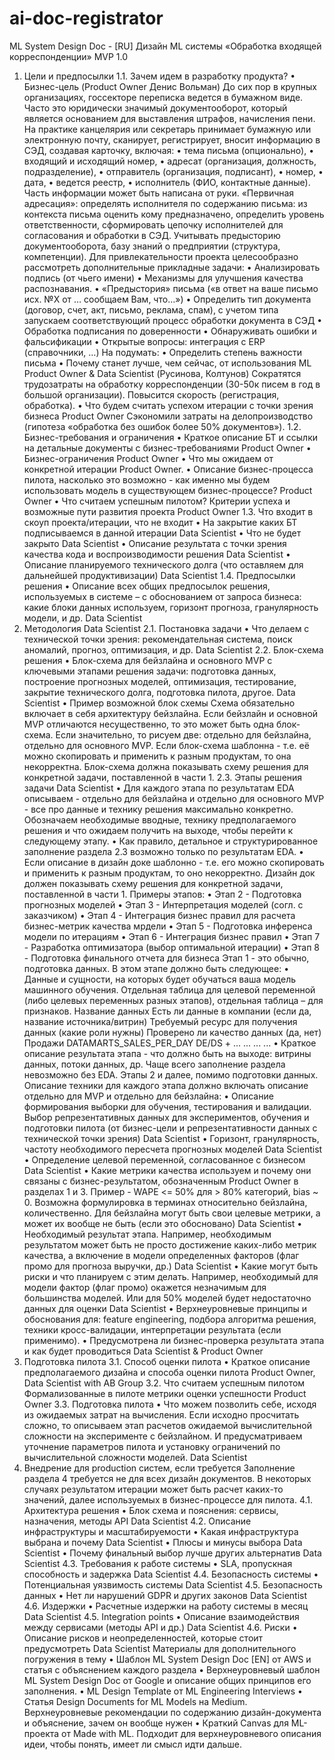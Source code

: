 # ai-doc-registrator
ML System Design Doc - [RU]
Дизайн ML системы «Обработка входящей корреспонденции» MVP 1.0
1. Цели и предпосылки
1.1. Зачем идем в разработку продукта?
•	Бизнес-цель (Product Owner Денис Вольман)
До сих пор в крупных организациях, госсекторе переписка ведется в бумажном виде. Часто это юридически значимый документооборот, который является основанием для выставления штрафов, начисления пени. 
На практике канцелярия или секретарь принимает бумажную или электронную почту, сканирует, регистрирует, вносит информацию в СЭД, создавая карточку, включая: 
•	тема письма (опционально),
•	входящий и исходящий номер, 
•	адресат (организация, должность, подразделение), 
•	отправитель (организация, подписант), 
•	номер, 
•	дата, 
•	ведется реестр, 
•	исполнитель (ФИО, контактные данные).
Часть информации может быть написана от руки.
 «Первичная адресация»: определять исполнителя по содержанию письма: из контекста письма оценить кому предназначено, определить уровень ответственности, сформировать цепочку исполнителей для согласования и обработки в СЭД. Учитывать предысторию документооборота, базу знаний о предприятии (структура, компетенции).
Для привлекательности проекта целесообразно рассмотреть дополнительные прикладные задачи:
•	Анализировать подпись (от чьего имени)
•	Механизмы для улучшения качества распознавания.
•	«Предыстория» письма («в ответ на ваше письмо исх. №Х от … сообщаем Вам, что…»)
•	Определить тип документа (договор, счет, акт, письмо, реклама, спам), с учетом типа запускаем соответствующий процесс обработки документа в СЭД
•	Обработка подписания по доверенности
•	Обнаруживать ошибки и фальсификации
•	Открытые вопросы: интеграция с ERP (справочники, …)
На подумать:
•	Определить степень важности письма
•	Почему станет лучше, чем сейчас, от использования ML Product Owner & Data Scientist (Русинова, Колтунов)
Сократятся трудозатраты на обработку корреспонденции (30-50к писем в год в большой организации). 
Повысится скорость (регистрация, обработка).
•	Что будем считать успехом итерации с точки зрения бизнеса Product Owner
Сэкономили затраты на делопроизводство (гипотеза «обработка без ошибок более 50% документов»).
1.2. Бизнес-требования и ограничения
•	Краткое описание БТ и ссылки на детальные документы с бизнес-требованиями Product Owner
•	Бизнес-ограничения Product Owner
•	Что мы ожидаем от конкретной итерации Product Owner.
•	Описание бизнес-процесса пилота, насколько это возможно - как именно мы будем использовать модель в существующем бизнес-процессе? Product Owner
•	Что считаем успешным пилотом? Критерии успеха и возможные пути развития проекта Product Owner
1.3. Что входит в скоуп проекта/итерации, что не входит
•	На закрытие каких БТ подписываемся в данной итерации Data Scientist
•	Что не будет закрыто Data Scientist
•	Описание результата с точки зрения качества кода и воспроизводимости решения Data Scientist
•	Описание планируемого технического долга (что оставляем для дальнейшей продуктивизации) Data Scientist
1.4. Предпосылки решения
•	Описание всех общих предпосылок решения, используемых в системе – с обоснованием от запроса бизнеса: какие блоки данных используем, горизонт прогноза, гранулярность модели, и др. Data Scientist
2. Методология Data Scientist
2.1. Постановка задачи
•	Что делаем с технической точки зрения: рекомендательная система, поиск аномалий, прогноз, оптимизация, и др. Data Scientist
2.2. Блок-схема решения
•	Блок-схема для бейзлайна и основного MVP с ключевыми этапами решения задачи: подготовка данных, построение прогнозных моделей, оптимизация, тестирование, закрытие технического долга, подготовка пилота, другое. Data Scientist
•	Пример возможной блок схемы
Схема обязательно включает в себя архитектуру бейзлайна. Если бейзлайн и основной MVP отличаются несущественно, то это может быть одна блок-схема. Если значительно, то рисуем две: отдельно для бейзлайна, отдельно для основного MVP.
Если блок-схема шаблонна - т.е. её можно скопировать и применить к разным продуктам, то она некорректна. Блок-схема должна показывать схему решения для конкретной задачи, поставленной в части 1.
2.3. Этапы решения задачи Data Scientist
•	Для каждого этапа по результатам EDA описываем - отдельно для бейзлайна и отдельно для основного MVP - все про данные и технику решения максимально конкретно. Обозначаем необходимые вводные, технику предполагаемого решения и что ожидаем получить на выходе, чтобы перейти к следующему этапу.
•	Как правило, детальное и структурированное заполнение раздела 2.3 возможно только по результатам EDA.
•	Если описание в дизайн доке шаблонно - т.е. его можно скопировать и применить к разным продуктам, то оно некорректно. Дизайн док должен показывать схему решения для конкретной задачи, поставленной в части 1.
Примеры этапов:
•	Этап 2 - Подготовка прогнозных моделей
•	Этап 3 - Интерпретация моделей (согл. с заказчиком)
•	Этап 4 - Интеграция бизнес правил для расчета бизнес-метрик качества мрдели
•	Этап 5 - Подготовка инференса модели по итерациям
•	Этап 6 - Интеграция бизнес правил
•	Этап 7 - Разработка оптимизатора (выбор оптимальной итерации)
•	Этап 8 - Подготовка финального отчета для бизнеса
Этап 1 - это обычно, подготовка данных.
В этом этапе должно быть следующее:
•	Данные и сущности, на которых будет обучаться ваша модель машинного обучения. Отдельная таблица для целевой переменной (либо целевых переменных разных этапов), отдельная таблица – для признаков.
Название данных	Есть ли данные в компании (если да, название источника/витрин)	Требуемый ресурс для получения данных (какие роли нужны)	Проверено ли качество данных (да, нет)
Продажи	DATAMARTS_SALES_PER_DAY	DE/DS	+
...	...	...	...
•	Краткое описание результата этапа - что должно быть на выходе: витрины данных, потоки данных, др.
Чаще всего заполнение раздела невозможно без EDA.
Этапы 2 и далее, помимо подготовки данных.
Описание техники для каждого этапа должно включать описание отдельно для MVP и отдельно для бейзлайна:
•	Описание формирования выборки для обучения, тестирования и валидации. Выбор репрезентативных данных для экспериментов, обучения и подготовки пилота (от бизнес-цели и репрезентативности данных с технической точки зрения) Data Scientist
•	Горизонт, гранулярность, частоту необходимого пересчета прогнозных моделей Data Scientist
•	Определение целевой переменной, согласованное с бизнесом Data Scientist
•	Какие метрики качества используем и почему они связаны с бизнес-результатом, обозначенным Product Owner в разделах 1 и 3. Пример - WAPE <= 50% для > 80% категорий, bias ~ 0. Возможна формулировка в терминах относительно бейзлайна, количественно. Для бейзлайна могут быть свои целевые метрики, а может их вообще не быть (если это обосновано) Data Scientist
•	Необходимый результат этапа. Например, необходимым результатом может быть не просто достижение каких-либо метрик качества, а включение в модели определенных факторов (флаг промо для прогноза выручки, др.) Data Scientist
•	Какие могут быть риски и что планируем с этим делать. Например, необходимый для модели фактор (флаг промо) окажется незначимым для большинства моделей. Или для 50% моделей будет недостаточно данных для оценки Data Scientist
•	Верхнеуровневые принципы и обоснования для: feature engineering, подбора алгоритма решения, техники кросс-валидации, интерпретации результата (если применимо).
•	Предусмотрена ли бизнес-проверка результата этапа и как будет проводиться Data Scientist & Product Owner
3. Подготовка пилота
3.1. Способ оценки пилота
•	Краткое описание предполагаемого дизайна и способа оценки пилота Product Owner, Data Scientist with AB Group
3.2. Что считаем успешным пилотом
Формализованные в пилоте метрики оценки успешности Product Owner
3.3. Подготовка пилота
•	Что можем позволить себе, исходя из ожидаемых затрат на вычисления. Если исходно просчитать сложно, то описываем этап расчетов ожидаемой вычислительной сложности на эксперименте с бейзлайном. И предусматриваем уточнение параметров пилота и установку ограничений по вычислительной сложности моделей. Data Scientist
4. Внедрение для production систем, если требуется
Заполнение раздела 4 требуется не для всех дизайн документов. В некоторых случаях результатом итерации может быть расчет каких-то значений, далее используемых в бизнес-процессе для пилота.
4.1. Архитектура решения
•	Блок схема и пояснения: сервисы, назначения, методы API Data Scientist
4.2. Описание инфраструктуры и масштабируемости
•	Какая инфраструктура выбрана и почему Data Scientist
•	Плюсы и минусы выбора Data Scientist
•	Почему финальный выбор лучше других альтернатив Data Scientist
4.3. Требования к работе системы
•	SLA, пропускная способность и задержка Data Scientist
4.4. Безопасность системы
•	Потенциальная уязвимость системы Data Scientist
4.5. Безопасность данных
•	Нет ли нарушений GDPR и других законов Data Scientist
4.6. Издержки
•	Расчетные издержки на работу системы в месяц Data Scientist
4.5. Integration points
•	Описание взаимодействия между сервисами (методы API и др.) Data Scientist
4.6. Риски
•	Описание рисков и неопределенностей, которые стоит предусмотреть Data Scientist
Материалы для дополнительного погружения в тему
•	Шаблон ML System Design Doc [EN] от AWS и статья с объяснением каждого раздела
•	Верхнеуровневый шаблон ML System Design Doc от Google и описание общих принципов его заполнения.
•	ML Design Template от ML Engineering Interviews
•	Статья Design Documents for ML Models на Medium. Верхнеуровневые рекомендации по содержанию дизайн-документа и объяснение, зачем он вообще нужен
•	Краткий Canvas для ML-проекта от Made with ML. Подходит для верхнеуровневого описания идеи, чтобы понять, имеет ли смысл идти дальше.



